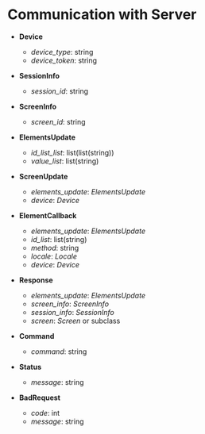 # Communication with Server
* **Device**
  * *device_type*: string
  * *device_token*: string

* **SessionInfo**
  * *session_id*: string

* **ScreenInfo**
  * *screen_id*: string

* **ElementsUpdate**
  * *id_list_list*: list(list(string))
  * *value_list*: list(string)

* **ScreenUpdate**
  * *elements_update*: *ElementsUpdate*
  * *device*: *Device*

* **ElementCallback**
  * *elements_update*: *ElementsUpdate*
  * *id_list*: list(string)
  * *method*: string
  * *locale*: *Locale*
  * *device*: *Device*

* **Response**
  * *elements_update*: *ElementsUpdate*
  * *screen_info*: *ScreenInfo*
  * *session_info*: *SessionInfo*
  * *screen*: *Screen* or subclass

* **Command**
  * *command*: string

* **Status**
  * *message*: string

* **BadRequest**
  * *code*: int
  * *message*: string

